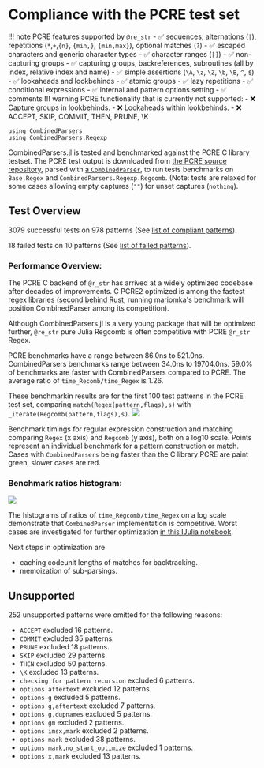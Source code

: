 # Compliance with the PCRE test set
!!! note 
    PCRE features supported by `@re_str` 
    - ✅ sequences, alternations (`|`), repetitions (`*`,`+`,`{n}`, `{min,}`, `{min,max}`), optional matches (`?`)
    - ✅ escaped characters and generic character types
    - ✅ character ranges (`[]`)
    - ✅ non-capturing groups
    - ✅ capturing groups, backreferences, subroutines (all by index, relative index and name)
    - ✅ simple assertions (`\A`, `\z`, `\Z`, `\b`, `\B`, `^`, `$`)
    - ✅ lookaheads and lookbehinds
    - ✅ atomic groups
    - ✅ lazy repetitions
    - ✅ conditional expressions
    - ✅ internal and pattern options setting
    - ✅ comments
!!! warning 
    PCRE functionality that is currently not supported:
    - ❌ Capture groups in lookbehinds.
    - ❌ Lookaheads within lookbehinds.
    - ❌ ACCEPT, SKIP, COMMIT, THEN, PRUNE, \K
```@setup session
using CombinedParsers
using CombinedParsers.Regexp
```
CombinedParsers.jl is tested and benchmarked against the PCRE C library testset.
The PCRE test output is downloaded from 
[the PCRE source repository](https://github.com/rurban/pcre/blob/master/testdata/testoutput1), 
parsed with 
[a `CombinedParser`](https://github.com/gkappler/CombinedParsers.jl/blob/master/test/pcretest-parser.jl), to run tests benchmarks on `Base.Regex` and `CombinedParsers.Regexp.Regcomb`.
(Note: tests are relaxed for some cases allowing empty captures (`""`) for unset captures (`nothing`).
## Test Overview
3079 successful tests on 978 patterns
(See [list of compliant patterns](pcre-compliance-succeeded.md)).

18 failed tests on 10 patterns
(See [list of failed patterns](pcre-compliance-failed.md)).
### Performance Overview:
The PCRE C backend of `@r_str` has arrived at a widely optimized codebase after decades of improvements.
C PCRE2 optimized is among the fastest regex libraries ([second behind Rust](https://github.com/mariomka/regex-benchmark/tree/optimized), running [mariomka](https://github.com/mariomka)'s benchmark will position CombinedParser among its competition).

Although CombinedParsers.jl is a very young package that will be optimized further, 
`@re_str` pure Julia Regcomb is often competitive with PCRE `@r_str` Regex.


PCRE benchmarks have a range between 86.0ns to 521.0ns.
CombinedParsers benchmarks range between 34.0ns to 19704.0ns.
59.0% of benchmarks are faster with CombinedParsers compared to PCRE.
The average ratio of `time_Recomb/time_Regex` is 1.26.


These benchmarkin results are for the first 100 test patterns in the PCRE test set, comparing `match(Regex(pattern,flags),s)` with `_iterate(Regcomb(pattern,flags),s)`.
![](log_btimes.png)


Benchmark timings for regular expression construction and matching comparing `Regex` (x axis) and `Regcomb` (y axis), both on a log10 scale.
Points represent an individual benchmark for a pattern construction or match.
Cases with `CombinedParsers` being faster than the C library PCRE are paint green, slower cases are red.
### Benchmark ratios histogram:
![](log_btime_ratio_histogram.svg)



The histograms of ratios of `time_Regcomb/time_Regex` on a log scale demonstrate that `CombinedParser` implementation is competitive.
Worst cases are investigated for further optimization [in this IJulia notebook](https://github.com/gkappler/CombinedParsers.jl/blob/master/benchmark/benchmarks.ipynb).

Next steps in optimization are
- caching codeunit lengths of matches for backtracking.
- memoization of sub-parsings.
## Unsupported
252 unsupported patterns were omitted for the following reasons:

- `ACCEPT` excluded 16 patterns.
- `COMMIT` excluded 35 patterns.
- `PRUNE` excluded 18 patterns.
- `SKIP` excluded 29 patterns.
- `THEN` excluded 50 patterns.
- `\K` excluded 13 patterns.
- `checking for pattern recursion` excluded 6 patterns.
- `options aftertext` excluded 12 patterns.
- `options g` excluded 5 patterns.
- `options g,aftertext` excluded 7 patterns.
- `options g,dupnames` excluded 5 patterns.
- `options gm` excluded 2 patterns.
- `options imsx,mark` excluded 2 patterns.
- `options mark` excluded 38 patterns.
- `options mark,no_start_optimize` excluded 1 patterns.
- `options x,mark` excluded 13 patterns.
